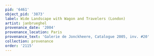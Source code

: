 ```yaml
---
pid: '6461'
object_pid: '3873'
label: Wide Landscape with Wagon and Travelers (London)
artist: janbrueghel
provenance_date: '2004'
provenance_location: Paris
provenance_text: 'Galerie de Jonckheere, Catalogue 2005, inv. #20'
collection: provenance
order: '2115'
---
```

